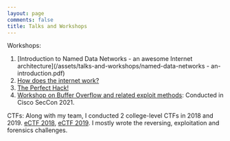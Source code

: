 ```yaml
---
layout: page
comments: false
title: Talks and Workshops
---
```


Workshops:

1. [Introduction to Named Data Networks - an awesome Internet architecture](/assets/talks-and-workshops/named-data-networks - an-introduction.pdf)
2. [How does the internet work?](https://github.com/adwait1-G/How-does-the-Internet-work)
3. [The Perfect Hack!](https://github.com/adwait1-G/ieee_workshop)
4. [Workshop on Buffer Overflow and related exploit methods](https://github.com/adwait1-G/bof-and-exploits): Conducted in Cisco SecCon 2021.

CTFs: Along with my team, I conducted 2 college-level CTFs in 2018 and 2019. [eCTF 2018](https://github.com/rsa-ctf/ectf2018), [eCTF 2019](https://github.com/WebClub-NITK/eCTF-2019). I mostly wrote the reversing, exploitation and forensics challenges.
